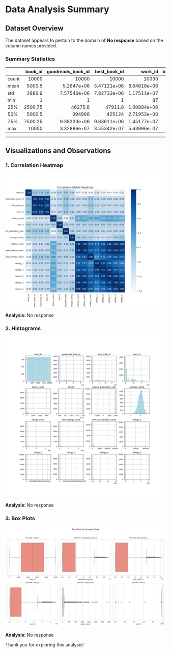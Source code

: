 
# Data Analysis Summary

## Dataset Overview
The dataset appears to pertain to the domain of **No response** based on the column names provided.

### Summary Statistics
|       |   book_id |   goodreads_book_id |     best_book_id |         work_id |   books_count |         isbn13 |   original_publication_year |   average_rating |    ratings_count |   work_ratings_count |   work_text_reviews_count |   ratings_1 |   ratings_2 |   ratings_3 |      ratings_4 |       ratings_5 |
|:------|----------:|--------------------:|-----------------:|----------------:|--------------:|---------------:|----------------------------:|-----------------:|-----------------:|---------------------:|--------------------------:|------------:|------------:|------------:|---------------:|----------------:|
| count |  10000    |     10000           |  10000           | 10000           |      10000    | 9415           |                     9979    |         10000    |  10000           |      10000           |                  10000    |    10000    |    10000    |     10000   | 10000          | 10000           |
| mean  |   5000.5  |         5.2647e+06  |      5.47121e+06 |     8.64618e+06 |         75.71 |    9.75504e+12 |                     1981.99 |             4    |  54001.2         |      59687.3         |                   2919.96 |     1345.04 |     3110.88 |     11475.9 | 19965.7        | 23789.8         |
| std   |   2886.9  |         7.57546e+06 |      7.82733e+06 |     1.17511e+07 |        170.47 |    4.42862e+11 |                      152.58 |             0.25 | 157370           |     167804           |                   6124.38 |     6635.63 |     9717.12 |     28546.5 | 51447.4        | 79768.9         |
| min   |      1    |         1           |      1           |    87           |          1    |    1.9517e+08  |                    -1750    |             2.47 |   2716           |       5510           |                      3    |       11    |       30    |       323   |   750          |   754           |
| 25%   |   2500.75 |     46275.8         |  47911.8         |     1.00884e+06 |         23    |    9.78032e+12 |                     1990    |             3.85 |  13568.8         |      15438.8         |                    694    |      196    |      656    |      3112   |  5405.75       |  5334           |
| 50%   |   5000.5  |    394966           | 425124           |     2.71952e+06 |         40    |    9.78045e+12 |                     2004    |             4.02 |  21155.5         |      23832.5         |                   1402    |      391    |     1163    |      4894   |  8269.5        |  8836           |
| 75%   |   7500.25 |         9.38223e+06 |      9.63611e+06 |     1.45177e+07 |         67    |    9.78083e+12 |                     2011    |             4.18 |  41053.5         |      45915           |                   2744.25 |      885    |     2353.25 |      9287   | 16023.5        | 17304.5         |
| max   |  10000    |         3.32886e+07 |      3.55342e+07 |     5.63996e+07 |       3455    |    9.79001e+12 |                     2017    |             4.82 |      4.78065e+06 |          4.94236e+06 |                 155254    |   456191    |   436802    |    793319   |     1.4813e+06 |     3.01154e+06 |

---

## Visualizations and Observations

### 1. Correlation Heatmap
![Correlation Heatmap](./correlation_heatmap.png)

**Analysis:**
No response

### 2. Histograms
![Histograms](./histograms.png)

**Analysis:**
No response

### 3. Box Plots
![Box Plots](./box_plots.png)

**Analysis:**
No response

Thank you for exploring this analysis!
